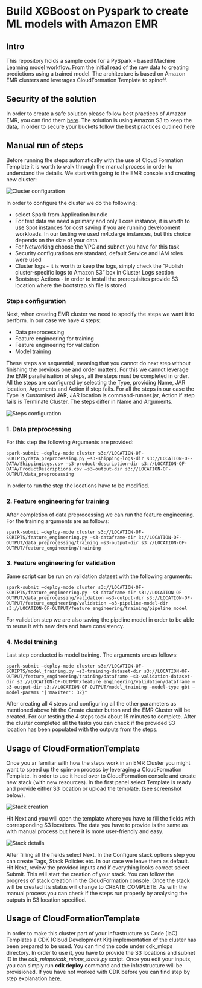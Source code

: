 # Build XGBoost on Pyspark to create ML models with Amazon EMR



## Intro

This repository holds a sample code for a PySpark - based Machine Learning model workflow. From the initial read of the raw data to creating predictions using a trained model. The architecture is based on Amazon EMR clusters and leverages CloudFormation Template to spinoff. 

## Security of the solution

In order to create a safe solution please follow best practices of Amazon EMR, you can find them [here](https://aws.amazon.com/blogs/big-data/best-practices-for-securing-amazon-emr/). The solution is using Amazon S3 to keep the data, in order to secure your buckets follow the best practices outlined [here](https://docs.aws.amazon.com/AmazonS3/latest/userguide/security-best-practices.html#security-best-practices-prevent)
## Manual run of steps
Before running the steps automatically with the use of Cloud Formation Template it is worth to walk through the manual process in order to understand the details.
We start with going to the EMR console and creating new cluster:


![Cluster configuration](images/cluster.png)

In order to configure the cluster we do the following:

* select Spark from Application bundle
* For test data we need a primary and only 1 core instance, it is worth to use Spot instances for cost saving if you are running development workloads. In our testing we used m4.xlarge instances, but this choice depends on the size of your data. 
* For Networking choose the VPC and subnet you have for this task
* Security configurations are standard, default Service and IAM roles were used
* Cluster logs - it is worth to keep the logs, simply check the “Publish cluster-specific logs to Amazon S3” box in Cluster Logs section
* Bootstrap Actions - in order to install the prerequisites provide S3 location where the bootstrap.sh file is stored.



### Steps configuration

Next, when creating EMR cluster we need to specify the steps we want it to perform. In our case we have 4 steps:

* Data preprocessing
* Feature engineering for training
* Feature engineering for validation
* Model training

These steps are sequential, meaning that you cannot do next step without finishing the previous one and order matters. For this we cannot leverage the EMR parallelisation of steps, all the steps must be completed in order.
All the steps are configured by selecting the Type, providing Name, JAR location, Arguments and Action if step fails. For all the steps in our case the Type is Customised JAR, JAR location is command-runner.jar, Action if step fails is Terminate Cluster. The steps differ in Name and Arguments. 

![Steps configuration](images/steps_config.png)

### 1. Data preprocessing 

For this step the following Arguments are provided:

`spark-submit —deploy-mode cluster s3://LOCATION-OF-SCRIPTS/data_preprocessing.py —s3-shipping-logs-dir s3://LOCATION-OF-DATA/ShippingLogs.csv —s3-product-description-dir s3://LOCATION-OF-DATA/ProductDescriptions.csv —s3-output-dir s3://LOCATION-OF-OUTPUT/data_preprocessing`

In order to run the step the locations have to be modified. 

### 2. Feature engineering for training

After completion of data preprocessing we can run the feature engineering. For the training arguments are as follows:

`spark-submit —deploy-mode cluster s3://LOCATION-OF-SCRIPTS/feature_engineering.py —s3-dataframe-dir 3://LOCATION-OF-OUTPUT/data_preprocessing/training —s3-output-dir s3://LOCATION-OF-OUTPUT/feature_engineering/training`


### 3. Feature engineering for validation

Same script can be run on validation dataset with the following arguments:

`spark-submit —deploy-mode cluster s3://LOCATION-OF-SCRIPTS/feature_engineering.py —s3-dataframe-dir s3://LOCATION-OF-OUTPUT/data_preprocessing/validation —s3-output-dir s3://LOCATION-OF-OUTPUT/feature_engineering/validation —s3-pipeline-model-dir s3://LOCATION-OF-OUTPUT/feature_engineering/training/pipeline_model`

For validation step we are also saving the pipeline model in order to be able to reuse it with new data and have consistency. 


### 4. Model training

Last step conducted is model training. The arguments are as follows:

`spark-submit —deploy-mode cluster s3://LOCATION-OF-SCRIPTS/model_training.py —s3-training-dataset-dir s3://LOCATION-OF-OUTPUT/feature_engineering/training/dataframe —s3-validation-dataset-dir s3://LOCATION-OF-OUTPUT/feature_engineering/validation/dataframe —s3-output-dir s3://LOCATION-OF-OUTPUT/model_training —model-type gbt —model-params "{'maxIter': 32}"`


After creating all 4 steps and configuring all the other parameters as mentioned above hit the Create cluster button and the EMR Cluster will be created. For our testing the 4 steps took about 15 minutes to complete. After the cluster completed all the tasks you can check if the provided S3 location has been populated with the outputs from the steps. 

## Usage of CloudFormationTemplate
Once you ar familiar with how the steps work in an EMR Cluster you might want to speed up the spin-on process by leveraging a CloudFormation Template. In order to use it head over to CloudFormation console and create new stack (with new resources). In the first panel select Template is ready and provide either S3 location or upload the template. (see screenshot below).

![Stack creation](images/stack_creation.png)

Hit Next and you will open the template where you have to fill the fields with corresponding S3 locations. The data you have to provide is the same as with manual process but here it is more user-friendly and easy. 

![Stack details](images/stack_details.png)

After filling all the fields select Next. In the Configure stack options step you can create Tags, Stack Policies etc. In our case we leave them as default. Hit Next, review the provided inputs and if everything looks correct select Submit. This will start the creation of your stack. You can follow the progress of stack creation in the CloudFormation console. Once the stack will be created it’s status will change to CREATE_COMPLETE. As with the manual process you can check if the steps run properly by analysing the outputs in S3 location specified. 

## Usage of CloudFormationTemplate
In order to make this cluster part of your Infrastructure as Code (IaC) Templates a CDK (Cloud Development Kit) implementation of the cluster has been prepared to be used. You can find the code under cdk_mlops directory. In order to use it, you have to provide the S3 locations and subnet ID in the _cdk_mlops/cdk_mlops_stack.py_ script. Once you edit your inputs, you can simply run **cdk deploy** command and the infrastructure will be provisioned. If you have not worked with CDK before you can find step by step explanation [here](https://docs.aws.amazon.com/cdk/v2/guide/getting_started.html).


